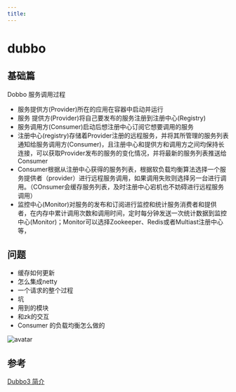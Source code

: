 ```yaml
---
title:
---
```

# dubbo
## 基础篇
Dobbo 服务调用过程
- 服务提供方(Provider)所在的应用在容器中启动并运行
- 服务 提供方(Provider)将自己要发布的服务注册到注册中心(Registry)
- 服务调用方(Consumer)启动后想注册中心订阅它想要调用的服务
- 注册中心(registry)存储着Provider注册的远程服务，并将其所管理的服务列表通知给服务调用方(Consumer)，且注册中心和提供方和调用方之间均保持长连接，可以获取Provider发布的服务的变化情况，并将最新的服务列表推送给Consumer
- Consumer根据从注册中心获得的服务列表，根据软负载均衡算法选择一个服务提供者（provider）进行远程服务调用，如果调用失败则选择另一台进行调用。（COnsumer会缓存服务列表，及时注册中心宕机也不妨碍进行远程服务调用）
- 监控中心(Monitor)对服务的发布和订阅进行监控和统计服务消费者和提供者，在内存中累计调用次数和调用时间，定时每分钟发送一次统计数据到监控中心(Monitor)；Monitor可以选择Zookeeper、Redis或者Multiast注册中心等，


## 问题
- 缓存如何更新
- 怎么集成netty
- 一个请求的整个过程
- 坑
- 用到的模块
- 和zk的交互
- Consumer 的负载均衡怎么做的

![avatar](https://img-blog.csdnimg.cn/20200301232431652.jpg) 



## 参考
[Dubbo3 简介](https://dubbo.apache.org/zh/docs/introduction/)